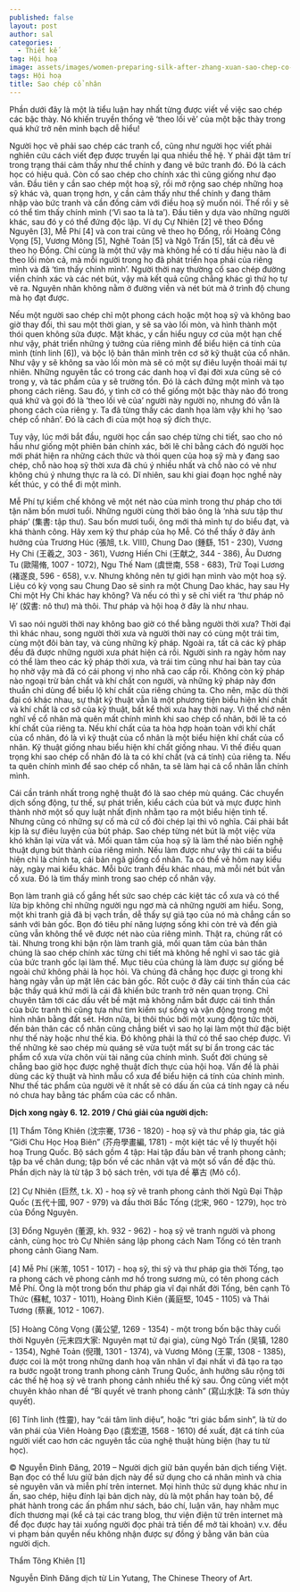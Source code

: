 ```yaml
---
published: false
layout: post
author: sal
categories:
  - Thiết kế
tag: Hội hoạ
image: assets/images/women-preparing-silk-after-zhang-xuan-sao-chep-co-nhan.jpg
tags: Hội hoạ
title: Sao chép cổ nhân
---
```

Phần dưới đây là một là tiểu luận hay nhất từng được viết về việc sao chép các bậc thày. Nó khiến truyền thống vẽ ‘theo lối vẽ’ của một bậc thày trong quá khứ trở nên minh bạch dễ hiểu!


Người học vẽ phải sao chép các tranh cổ, cũng như người học viết phải nghiên cứu cách viết đẹp được truyền lại qua nhiều thế hệ. Y phải đặt tâm trí trong trạng thái cảm thấy như thể chính y đang vẽ bức tranh đó. Đó là cách học có hiệu quả. Còn cố sao chép cho chính xác thì cũng giống như đạo văn. Đầu tiên y cần sao chép một hoạ sỹ, rồi mở rộng sao chép những hoạ sỹ khác và, quan trọng hơn, y cần cảm thấy như thể chính y đang thâm nhập vào bức tranh và cần đồng cảm với điều hoạ sỹ muốn nói. Thế rồi y sẽ có thể tìm thấy chính mình (‘Vì sao ta là ta’). Đầu tiên y dựa vào những người khác, sau đó y có thể đứng độc lập. Ví dụ Cự Nhiên [2] vẽ theo Đổng Nguyên [3], Mễ Phí [4] và con trai cũng vẽ theo họ Đổng, rồi Hoàng Công Vọng [5], Vương Mông [5], Nghê Toản [5] và Ngô Trấn [5], tất cả đều vẽ theo họ Đổng.  Chỉ cùng là một thứ vậy mà không hề có tí dấu hiệu nào là đi theo lối mòn cả, mà mỗi người trong họ đã phát triển họa phái của riêng mình và đã ‘tìm thấy chính mình’. Người thời nay thường cố sao chép đường viền chính xác và các nét bút, vậy mà kết quả cũng chẳng khác gì thứ họ tự vẽ ra. Nguyên nhân không nằm ở đường viền và nét bút mà ở trình độ chung mà họ đạt được.

Nếu một người sao chép chỉ một phong cách hoặc một hoạ sỹ và không bao giờ thay đổi, thì sau một thời gian, y sẽ sa vào lối mòn, và hình thành một thói quen không sửa được. Mặt khác, y cần hiểu nguy cơ của một hạn chế như vậy, phát triển những ý tưởng của riêng mình để biểu hiện cá tính của mình (tính linh [6]), và bộc lộ bản thân mình trên cơ sở kỹ thuật của cổ nhân. Như vậy y sẽ không sa vào lối mòn mà sẽ có một sự điêu luyện thoải mái tự nhiên. Những nguyên tắc có trong các danh hoạ vĩ đại đời xưa cũng sẽ có trong y, và tác phẩm của y sẽ trường tồn. Đó là cách đứng một mình và tạo phong cách riêng. Sau đó, y tình cờ có thể giống một bậc thày nào đó trong quá khứ và gọi đó là ‘theo lối vẽ của’ người này người nọ, nhưng đó vẫn là phong cách của riêng y. Ta đã từng thấy các danh họa làm vậy khi họ ‘sao chép cổ nhân’. Đó là cách đi của một hoạ sỹ đích thực.

Tuy vậy, lúc mới bắt đầu, người học cần sao chép từng chi tiết, sao cho nó hầu như giống một phiên bản chính xác, bởi lẽ chỉ bằng cách đó người học mới phát hiện ra những cách thức và thói quen của hoạ sỹ mà y đang sao chép, chỗ nào hoạ sỹ thời xưa đã chú ý nhiều nhất và chỗ nào có vẻ như không chú ý nhưng thực ra là có. Dĩ nhiên, sau khi giai đoạn học nghề này kết thúc, y có thể đi một mình.

Mễ Phí tự kiềm chế không vẽ một nét nào của mình trong thư pháp cho tới tận năm bốn mươi tuổi. Những người cùng thời bảo ông là ‘nhà sưu tập thư pháp’ (集書: tập thư). Sau bốn mươi tuổi, ông mới thả mình tự do biểu đạt, và khá thành công. Hãy xem kỹ thư pháp của họ Mễ. Có thể thấy ở đây ảnh hưởng của Trương Húc (張旭, t.k. VIII), Chung Dao (鍾繇, 151 - 230), Vương Hy Chi (王羲之, 303 - 361), Vương Hiến Chi (王献之, 344 - 386), Âu Dương Tu (歐陽脩, 1007 - 1072), Ngu Thế Nam (虞世南, 558 - 683), Trữ Toại Lương (褚遂良, 596 - 658), v.v. Nhưng không nên tự giới hạn mình vào một hoạ sỹ. Liệu có kỳ vọng sau Chung Dao sẽ sinh ra một Chung Dao khác, hay sau Hy Chi một Hy Chi khác hay không? Và nếu có thì y sẽ chỉ viết ra ‘thư pháp nô lệ’ (奴書: nô thư) mà thôi. Thư pháp và hội hoạ ở đây là như nhau.

Vì sao nói người thời nay không bao giờ có thể bằng người thời xưa? Thời đại thì khác nhau, song người thời xưa và người thời nay có cùng một trái tim, cùng một đôi bàn tay, và cùng những kỹ pháp. Ngoài ra, tất cả các kỹ pháp đều đã được những người xưa phát hiện cả rồi. Người sinh ra ngày hôm nay có thể làm theo các kỹ pháp thời xưa, và trái tim cũng như hai bàn tay của họ nhờ vậy mà đã có cái phong vị nho nhã cao cấp rồi. Không còn kỹ pháp nào  ngoại trừ bản chất và khí chất con người, và những kỹ pháp này đơn thuần chỉ dùng để biểu lộ khí chất của riêng chúng ta. Cho nên, mặc dù thời đại có khác nhau, sự thật kỹ thuật vẫn là một phương tiện biểu hiện khí chất và khí chất là cơ sở của kỹ thuật, bất kể thời xưa hay thời nay. Vì thế chớ nên nghĩ về cổ nhân mà quên mất chính mình khi sao chép cổ nhân, bởi lẽ ta có khí chất của riêng ta. Nếu khí chất của ta hòa hợp hoàn toàn với khí chất của cổ nhân, đó là vì kỹ thuật của cổ nhân là một biểu hiện khí chất của cổ nhân. Kỹ thuật giống nhau biểu hiện khí chất giống nhau.
Vì thế điều quan trọng khi sao chép cổ nhân đó là ta có khí chất (và cá tính) của riêng ta. Nếu ta quên chính mình để sao chép cổ nhân, ta sẽ làm hại cả cổ nhân lẫn chính mình.

Cái cần tránh nhất trong nghệ thuật đó là sao chép mù quáng. Các chuyển dịch sống động, tư thế, sự phát triển, kiểu cách của bút và mực được hình thành nhờ một số quy luật nhất định nhằm tạo ra một biểu hiện tinh tế. Nhưng cũng có những sự cố mà cứ cố đòi chép lại thì vô nghĩa. Cái phải bắt kịp là sự điêu luyện của bút pháp. Sao chép từng nét bút là một việc vừa khó khăn lại vừa vất vả. Mối quan tâm của hoạ sỹ là làm thế nào biến nghệ thuật dụng bút thành của riêng mình. Nếu làm được như vậy thì cái ta biểu hiện chỉ là chính ta, cái bản ngã giống cổ nhân. Ta có thể vẽ hôm nay kiểu này, ngày mai kiểu khác. Mỗi bức tranh đều khác nhau, mà mỗi nét bút vẫn cổ xưa. Đó là tìm thấy mình trong sao chép cổ nhân vậy.

Bọn làm tranh giả cố gắng hết sức sao chép các kiệt tác cổ xưa và có thể lừa bịp không chỉ những người ngu ngơ mà cả những người am hiểu. Song, một khi tranh giả đã bị vạch trần, dễ thấy sự giả tạo của nó mà chẳng cần so sánh với bản gốc. Bọn đó tiêu phí năng lượng sống khi còn trẻ và đến già cũng vẫn không thể vẽ được nét nào của riêng mình. Thật ra, chúng rất có tài. Nhưng trong khi bận rộn làm tranh giả, mối quan tâm của bản thân chúng là sao chép chính xác từng chi tiết mà không hề nghĩ vì sao tác giả của bức tranh gốc lại làm thế. Mục tiêu của chúng là làm được sự giống bề ngoài chứ không phải là học hỏi. Và chúng đã chẳng học được gì trong khi hàng ngày vẫn úp mặt lên các bản gốc. Rốt cuộc ở đây cái tinh thần của các bậc thầy quá khứ mới là cái đã khiến bức tranh trở nên quan trọng. Chỉ chuyên tâm tới các dấu vết bề mặt mà không nắm bắt được cái tinh thần của bức tranh thì cũng tựa như tìm kiếm sự sống và vận động trong một hình nhân bằng đất sét. Hơn nữa, bị thôi thúc bởi một xung động tức thời, đến bản thân các cổ nhân cũng chẳng biết vì sao họ lại làm một thứ đặc biệt như thế này hoặc như thế kia. Đó không phải là thứ có thể sao chép được. Vì thế những kẻ sao chép mù quáng sẽ vừa tuột mất sự bí ẩn trong các tác phẩm cổ xưa vừa chôn vùi tài năng của chính mình. Suốt đời chúng sẽ chẳng bao giờ học được nghệ thuật đích thực của hội hoạ. Vấn đề là phải dùng các kỹ thuật và hình mẫu cổ xưa để biểu hiện cá tính của chính mình. Như thế tác phẩm của người vẽ ít nhất sẽ có dấu ấn của cá tính ngay cả nếu nó chưa hay bằng tác phẩm của các cổ nhân.

**Dịch xong ngày 6. 12. 2019 / Chú giải của người dịch:**

[1] Thẩm Tông Khiên (沈宗騫, 1736 - 1820) - hoạ sỹ và thư pháp gia, tác giả “Giới Chu Học Hoạ Biên” (芥舟學畫編, 1781)  - một kiệt tác về lý thuyết hội hoạ Trung Quốc. Bộ sách gồm 4 tập: Hai tập đầu bàn về tranh phong cảnh; tập ba về chân dung; tập bốn về các nhân vật và một số vấn đề đặc thù. Phần dịch này là từ tập 3 bộ sách trên, với tựa đề 摹古 (Mô cổ).

[2] Cự Nhiên (巨然, t.k. X) - hoạ sỹ vẽ tranh phong cảnh thời Ngũ Đại Thập Quốc (五代十國, 907 - 979) và đầu thời Bắc Tống (北宋, 960 - 1279), học trò của Đổng Nguyên.

[3] Đổng Nguyên (董源, kh. 932 - 962) - hoạ sỹ vẽ tranh người và phong cảnh, cùng học trò Cự Nhiên sáng lập phong cách Nam Tống có tên tranh phong cảnh Giang Nam.

[4] Mễ Phí (米芾, 1051 - 1017) - hoạ sỹ, thi sỹ và thư pháp gia thời Tống, tạo ra phong cách vẽ phong cảnh mơ hồ trong sương mù, có tên phong cách Mễ Phí. Ông là một trong bốn thư pháp gia vĩ đại nhất đời Tống, bên cạnh Tô Thức (蘇軾, 1037 - 1011), Hoàng Đình Kiên (黃庭堅, 1045 - 1105) và Thái Tương (蔡襄, 1012 - 1067).

[5] Hoàng Công Vọng (黃公望, 1269 - 1354) - một trong bốn bậc thày cuối thời Nguyên (元末四大家: Nguyên mạt tứ đại gia), cùng Ngô Trấn (吴镇, 1280 - 1354), Nghê Toản (倪瓚, 1301 - 1374), và Vương Mông (王蒙, 1308 - 1385), được coi là một trong những danh hoạ văn nhân vĩ đại nhất vì đã tạo ra tạo ra bước ngoặt trong tranh phong cảnh Trung Quốc, ảnh hưởng sâu rộng tới các thế hệ hoạ sỹ vẽ tranh phong cảnh nhiều thế kỷ sau. Ông cũng viết một chuyên khảo nhan đề “Bí quyết vẽ tranh phong cảnh” (寫山水訣: Tả sơn thủy quyết). 

[6] Tính linh (性靈), hay “cái tâm linh diệu”, hoặc “tri giác bẩm sinh”, là từ do văn phái của Viên Hoàng Đạo (袁宏道, 1568 - 1610) đề xuất, đặt cá tính của người viết cao hơn các nguyên tắc của nghệ thuật hùng biện (hay tu từ học). 

© Nguyễn Đình Đăng, 2019 – Người dịch giữ bản quyền bản dịch tiếng Việt. Bạn đọc có thể lưu giữ bản dịch này để sử dụng cho cá nhân mình và chia sẻ nguyên văn và miễn phí trên internet. Mọi hình thức sử dụng khác như in ấn, sao chép, hiệu đính lại bản dịch này, dù là một phần hay toàn bộ, để phát hành trong các ấn phẩm như sách, báo chí, luận văn, hay nhằm mục đích thương mại (kể cả tại các trang blog, thư viện điện tử trên internet mà để đọc được hay tải xuống người đọc phải trả tiền để mở tài khoản) v.v. đều vi phạm bản quyền nếu không nhận được sự đồng ý bằng văn bản của người dịch.

Thẩm Tông Khiên [1]

Nguyễn Đình Đăng dịch từ Lin Yutang, The Chinese Theory of Art.